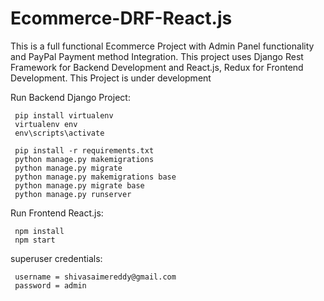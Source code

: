 # Ecommerce-DRF-React.js
This is a full functional Ecommerce Project with Admin Panel functionality and PayPal Payment method Integration. This project uses Django Rest Framework for Backend Development and React.js, Redux for Frontend Development. 
This Project is under development

Run Backend Django Project:

     pip install virtualenv
     virtualenv env
     env\scripts\activate
    
     pip install -r requirements.txt
     python manage.py makemigrations
     python manage.py migrate
     python manage.py makemigrations base
     python manage.py migrate base
     python manage.py runserver
    
Run Frontend React.js:

     npm install
     npm start
    
superuser credentials:

     username = shivasaimereddy@gmail.com
     password = admin
